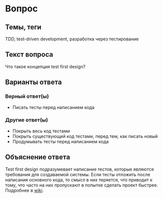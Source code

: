 # Вопрос

## Темы, теги

TDD, test-driven development, разработка через тестирование

## Текст вопроса

Что такое концепция test first design?

## Варианты ответа

### Верный ответ(ы)

* Писать тесты перед написанием кода

### Другие ответ(ы)

* Покрыть весь код тестами
* Покрыть существующий код тестами, перед тем, как писать новый
* Продумывать тесты перед написанием кода

## Объяснение ответа

Test first design подразумевает написание тестов, которые являются требования для создаваемой системы. Если тесты отложить после написания основного кода, то смысл в них теряется, что приводит к тому, что часто на них пропускают в попытке сделать проект быстрее. Подробнее в [wiki](https://technical-excellence.ru/wiki/TDD).
